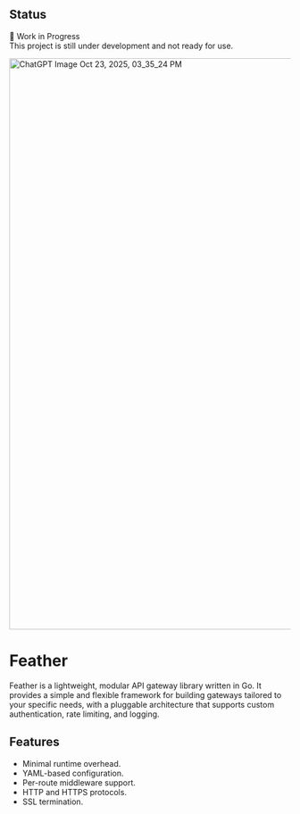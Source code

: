 ## Status
🚧 Work in Progress  
This project is still under development and not ready for use.

<img width="1024" height="1024" alt="ChatGPT Image Oct 23, 2025, 03_35_24 PM" src="https://github.com/user-attachments/assets/03abd4c9-2961-4664-b35f-f65eb243a30c" />

# Feather

Feather is a lightweight, modular API gateway library written in Go.
It provides a simple and flexible framework for building gateways tailored to your specific needs, 
with a pluggable architecture that supports custom authentication, rate limiting, and logging.

## Features
- Minimal runtime overhead.
- YAML-based configuration.
- Per-route middleware support.
- HTTP and HTTPS protocols.
- SSL termination.
